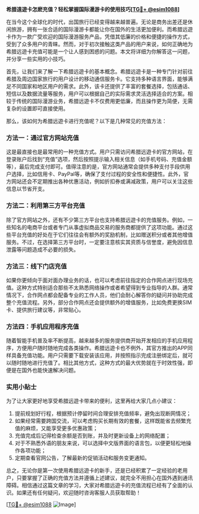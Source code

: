 **希腊遠遊卡怎麽充值？轻松掌握国际漫游卡的使用技巧[[TG💪+ @esim1088](https://t.me/s/esim1088)]**

在当今这个全球化的时代，出国旅行已经变得越来越普遍。无论是商务出差还是休闲旅游，拥有一张合适的国际漫游卡都能让你在国外的生活更加便利。而希腊远遊卡作为一款广受欢迎的国际漫游服务产品，凭借其低廉的价格和便捷的操作方式，受到了众多用户的青睐。然而，对于初次接触这类产品的用户来说，如何正确地为希腊远遊卡充值可能是一个让人感到困惑的问题。本文将详细为你解答这一问题，并分享一些实用的小技巧。

首先，让我们来了解一下希腊远遊卡的基本概念。希腊远遊卡是一种专门针对前往希腊及周边国家旅行的用户设计的移动通信服务卡。它支持多种语言界面，能够满足不同国家和地区用户的需求。此外，该卡还提供了丰富的套餐选择，包括通话、短信以及数据流量等服务，用户可以根据自己的实际需求灵活选择适合的方案。相较于传统的国际漫游业务，希腊远遊卡不仅费用更低廉，而且操作更为简便，无需复杂的设置即可直接使用。

那么，该如何为希腊远遊卡进行充值呢？以下是几种常见的充值方法：

### 方法一：通过官方网站充值

这是最直接也是最常用的一种充值方式。用户只需访问希腊远遊卡的官方网站，在登录账户后找到“充值”选项，然后按照提示输入相关信息（如手机号码、充值金额等），最后完成支付即可。值得注意的是，官方网站通常会提供多种支付手段供用户选择，比如信用卡、PayPal等，确保了支付过程的安全性和便捷性。此外，官方网站还会不定期推出各种优惠活动，例如折扣券或满减政策，用户可以关注这些信息以节省开支。

### 方法二：利用第三方平台充值

除了官方网站之外，还有不少第三方平台也支持希腊远遊卡的充值服务。例如，一些知名的电商平台或者专门从事虚拟商品交易的服务商都提供了这项功能。通过这些平台充值的好处在于它们往往会有额外的奖励机制，比如赠送积分或者其他增值服务。不过，在选择第三方平台时，一定要注意核实其资质与信誉度，避免因信息泄露等问题造成不必要的损失。

### 方法三：线下门店充值

如果你更倾向于面对面办理业务的话，也可以考虑前往指定的合作网点进行现场充值。这种方式特别适合那些不太熟悉网络操作或者希望得到专业指导的人群。通常情况下，合作网点都会配备专业的工作人员，他们会耐心解答你的疑问并协助完成整个充值流程。另外，部分合作网点还会提供额外的增值服务，比如免费更换SIM卡、提供旅行建议等，非常贴心。

### 方法四：手机应用程序充值

随着智能手机普及率不断提高，越来越多的服务提供商开始开发相应的手机应用程序，方便用户随时随地完成各类操作。希腊远遊卡也不例外，其官方推出的APP同样具备充值功能。用户只需要下载安装该应用，并按照指示完成注册绑定后，就可以随时随地进行充值了。相比其他方式，这种方式的最大优势就在于时效性强，即便是在国外也能快速解决问题。

### 实用小贴士

为了让大家更好地享受希腊远遊卡带来的便利，这里再给大家几点小建议：

1. 提前规划好行程，根据预计停留时间合理安排充值频率，避免出现断网情况；
2. 如果经常需要跨国交流，可以考虑购买长期有效的套餐，这样既能省去频繁充值的麻烦，又能享受更多优惠政策；
3. 充值完成后记得检查余额是否到账，并及时更新设备上的网络配置；
4. 对于不熟悉外语的朋友来说，可以选择中文版界面的语言包，以便更轻松地操作各项功能；
5. 定期查看官网公告，了解最新的促销活动和服务变更通知。

总之，无论你是第一次使用希腊远遊卡的新手，还是已经积累了一定经验的老用户，只要掌握了正确的充值方法并遵循上述建议，就完全不用担心在国外遇到通讯障碍。相信通过这篇文章的学习，大家对希腊远遊卡的充值流程已经有了全面的认识。如果还有任何疑问，欢迎随时咨询客服人员获取帮助！

[[TG💪+ @esim1088](https://t.me/s/esim1088) ![Image](https://i.postimg.cc/4NQfJmqS/Snipaste-2025-05-13-00-14-12.png)]